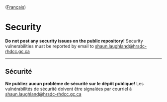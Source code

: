 ([Français](#sécurité))

# Security

**Do not post any security issues on the public repository!** Security vulnerabilities must be reported by email to shaun.laughland@hrsdc-rhdcc.gc.ca

______________________

## Sécurité

**Ne publiez aucun problème de sécurité sur le dépôt publique!** Les vulnérabilités de sécurité doivent être signalées par courriel à shaun.laughland@hrsdc-rhdcc.gc.ca
